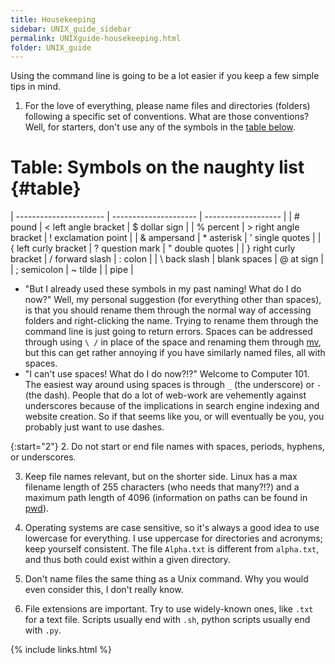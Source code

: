 ```yaml
---
title: Housekeeping
sidebar: UNIX_guide_sidebar
permalink: UNIXguide-housekeeping.html
folder: UNIX_guide
---
```


<link rel="stylesheet" href="css/theme-blue.css">

Using the command line is going to be a lot easier if you keep a few simple
tips in mind.

1. For the love of everything, please name files and directories (folders)
following a specific set of conventions. What are those conventions?
Well, for starters, don't use any of the symbols in the
[table below](UNIXguide-housekeeping.html#table).

# Table: Symbols on the naughty list {#table}

| ---------------------- | --------------------- | ------------------- |
| # pound                | < left angle bracket  | $ dollar sign       |
| % percent              | > right angle bracket | ! exclamation point |
| & ampersand            | * asterisk            | \' single quotes    |
| { left curly bracket   | ? question mark       | \" double quotes    |
| } right curly bracket  | / forward slash       | : colon             |
| \ back slash           | blank spaces          | @ at sign           |
| ; semicolon            | ~ tilde               | \| pipe             |


* "But I already used these symbols in my past naming! What do I do now?"
  Well, my personal suggestion (for everything other than spaces), is that you
  should rename them through the normal way of accessing folders and
  right-clicking the name.
  Trying to rename them through the command line is just going to return errors.
	Spaces can be addressed through using `\ /` in place of the space and
  renaming them through [mv](UNIXguide-mv.html), but this can get rather
  annoying if you have similarly named files, all with spaces.
* "I can't use spaces! What do I do now?!?" Welcome to Computer 101.
  The easiest way around using spaces is through `_` (the underscore) or `-`
  (the dash).
	People that do a lot of web-work are vehemently against underscores because
  of the implications in search engine indexing and website creation.
	So if that seems like you, or will eventually be you, you probably just want
  to use dashes.

{:start="2"}
2. Do not start or end file names with spaces, periods, hyphens, or underscores.

3. Keep file names relevant, but on the shorter side. Linux has a max filename
  length of 255 characters (who needs that many?!?) and a maximum path length
  of 4096 (information on paths can be found in [pwd](UNIXguide-pwd.html)).

4. Operating systems are case sensitive, so it's always a good idea to use
  lowercase for everything.
  I use uppercase for directories and acronyms; keep yourself consistent.
  The file `Alpha.txt` is different from `alpha.txt`, and thus both could exist
  within a given directory.

5. Don't name files the same thing as a Unix command. Why you would even
  consider this, I don't really know.

6. File extensions are important. Try to use widely-known ones, like `.txt` for
  a text file. Scripts usually end with `.sh`, python scripts usually end
  with `.py`.

{% include links.html %}
